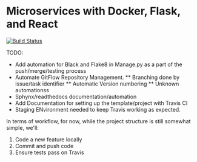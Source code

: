 # Microservices with Docker, Flask, and React

[![Build Status](https://travis-ci.com/Wandern/testdriven-prod.svg?branch=master)](https://travis-ci.com/Wandern/testdriven-prod)

TODO:
- Add automation for Black and Flake8 in Manage.py as a part of the push/merge/testing process
- Automate GitFlow Repository Management.
** Branching done by issue/task identifier
** Automatic Version numbering
** Unknown automationss
- Sphynx/readthedocs documentation/automation
- Add Documentation for setting up the template/project with Travis CI
- Staging ENvironment needed to keep Travis working as expected.


In terms of workflow, for now, while the project structure is still somewhat simple, we'll:

1. Code a new feature locally
2. Commit and push code
3. Ensure tests pass on Travis
